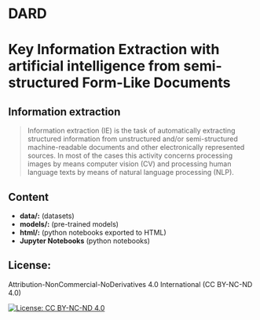 # DARD

# Key Information Extraction with artificial intelligence from semi-structured Form-Like Documents

## Information extraction

> Information extraction (IE) is the task of automatically extracting structured information from unstructured and/or semi-structured machine-readable documents and other electronically represented sources. In most of the cases this activity concerns processing images by means computer vision (CV) and processing human language texts by means of natural language processing (NLP).

## Content

* **data/:** (datasets)
* **models/:** (pre-trained models)
* **html/:** (python notebooks exported to HTML)
* **Jupyter Notebooks** (python notebooks)

## License: 

Attribution-NonCommercial-NoDerivatives 4.0 International (CC BY-NC-ND 4.0)

[![License: CC BY-NC-ND 4.0](https://img.shields.io/badge/License-CC%20BY--NC--ND%204.0-lightgrey.svg)](https://creativecommons.org/licenses/by-nc-nd/4.0/)